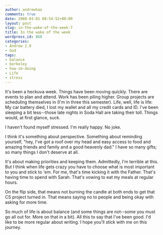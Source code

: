 ```yaml
---
author: andrewhao
comments: true
date: 2008-03-01 08:54:52+00:00
layout: post
slug: in-the-wake-of-the-week-7
title: In the wake of the week
wordpress_id: 868
categories:
- Andrew 2.0
- God
tags:
- balance
- berkeley
- how-im-doing
- Life
- stress
---
```


It's been a heckuva week. Things have been moving quickly. There are events to plan and attend. Work has been piling higher. Group projects are scheduling themselves in (I'm in three this semester). Life, well, life is life: My car battery died, I lost my wallet and all my credit cards and ID.  I've been sleeping a bit less--those late nights in Soda Hall are taking their toll. Things would, at first glance, suck.

I haven't found myself stressed. I'm really happy. No joke.

I think it's something about perspective. Something about reminding yourself, "hey, I've got a roof over my head and easy access to food and amazing friends and family and a good heavenly dad." I have so many gifts; so many things I don't deserve at all.

It's about making priorities and keeping them. Admittedly, I'm terrible at this. But I think when life gets crazy you have to choose what is most important to you and stick to 'em. For me, that's time kicking it with the Father. That's having time to spend with Sarah. That's vowing to eat my meals at regular hours.

On the flip side, that means not burning the candle at both ends to get that CS project turned in. That means saying no to people and being okay with asking for more time.

So much of life is about balance (and some things are not--some you must go all out for. More on that in a bit). All this to say that I've been good. I'd like to be more regular about writing. I hope you'll stick with me on this journey.
